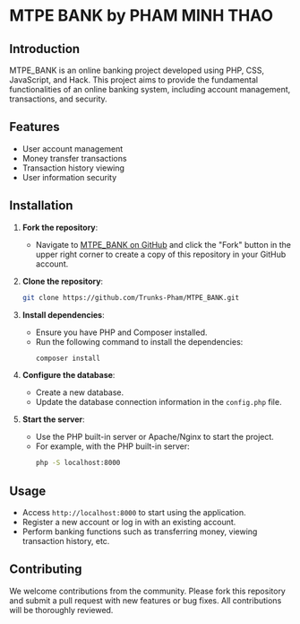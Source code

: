  # MTPE BANK by PHAM MINH THAO

## Introduction

MTPE_BANK is an online banking project developed using PHP, CSS, JavaScript, and Hack. This project aims to provide the fundamental functionalities of an online banking system, including account management, transactions, and security.

## Features

- User account management
- Money transfer transactions
- Transaction history viewing
- User information security

## Installation

1. **Fork the repository**:
   - Navigate to [MTPE_BANK on GitHub](https://github.com/Trunks-Pham/MTPE_BANK) and click the "Fork" button in the upper right corner to create a copy of this repository in your GitHub account.

2. **Clone the repository**:
   ```bash
   git clone https://github.com/Trunks-Pham/MTPE_BANK.git
   ```
3. **Install dependencies**:
   - Ensure you have PHP and Composer installed.
   - Run the following command to install the dependencies:
     ```bash
     composer install
     ```

4. **Configure the database**:
   - Create a new database.
   - Update the database connection information in the `config.php` file.

5. **Start the server**:
   - Use the PHP built-in server or Apache/Nginx to start the project.
   - For example, with the PHP built-in server:
     ```bash
     php -S localhost:8000
     ```

## Usage

- Access `http://localhost:8000` to start using the application.
- Register a new account or log in with an existing account.
- Perform banking functions such as transferring money, viewing transaction history, etc.

## Contributing

We welcome contributions from the community. Please fork this repository and submit a pull request with new features or bug fixes. All contributions will be thoroughly reviewed.
 

